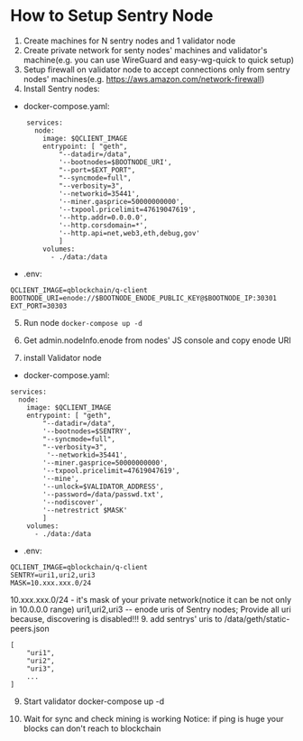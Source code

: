 # How to Setup Sentry Node

1. Create machines for N sentry nodes and 1 validator node
2. Create private network for senty nodes' machines and validator's machine(e.g. you can use WireGuard and easy-wg-quick to quick setup)
3. Setup firewall on validator node to accept connections only from sentry nodes' machines(e.g. https://aws.amazon.com/network-firewall)
4. Install Sentry nodes:

  - docker-compose.yaml:
```
    services:
      node:
        image: $QCLIENT_IMAGE
        entrypoint: [ "geth",
            "--datadir=/data",
            '--bootnodes=$BOOTNODE_URI',
            "--port=$EXT_PORT",
            "--syncmode=full",
            "--verbosity=3",
            '--networkid=35441',
            '--miner.gasprice=50000000000',
            '--txpool.pricelimit=47619047619',  
            '--http.addr=0.0.0.0',
            '--http.corsdomain=*',  
            '--http.api=net,web3,eth,debug,gov'
            ]
        volumes:
          - ./data:/data
```

  - .env:

```
QCLIENT_IMAGE=qblockchain/q-client
BOOTNODE_URI=enode://$BOOTNODE_ENODE_PUBLIC_KEY@$BOOTNODE_IP:30301
EXT_PORT=30303
```

5. Run node
`docker-compose up -d`

6. Get admin.nodeInfo.enode from nodes' JS console and copy enode URI

7. install Validator node
  - docker-compose.yaml:
```
services:
  node:
    image: $QCLIENT_IMAGE
    entrypoint: [ "geth",
        "--datadir=/data",
        '--bootnodes=$SENTRY',
        "--syncmode=full",
        "--verbosity=3",
         '--networkid=35441',
        '--miner.gasprice=50000000000',
        '--txpool.pricelimit=47619047619',  
        '--mine',
        '--unlock=$VALIDATOR_ADDRESS',
        '--password=/data/passwd.txt',
        '--nodiscover',
        '--netrestrict $MASK'
        ]
    volumes:
      - ./data:/data

```

  - .env:
```
QCLIENT_IMAGE=qblockchain/q-client
SENTRY=uri1,uri2,uri3
MASK=10.xxx.xxx.0/24
```
10.xxx.xxx.0/24 - it's mask of your private network(notice it can be not only in 10.0.0.0 range)
uri1,uri2,uri3 -- enode uris of Sentry nodes; Provide all uri because, discovering is disabled!!!
9. add sentrys' uris to /data/geth/static-peers.json
```
[
    "uri1",
    "uri2",
    "uri3",
    ...
]
```
9. Start validator
  docker-compose up -d

10. Wait for sync and check mining is working
  Notice: if ping is huge your blocks can don't reach to blockchain

